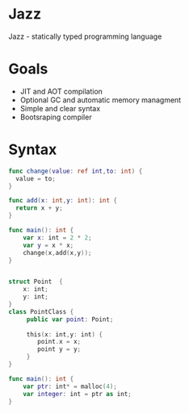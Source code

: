 # Jazz

Jazz - statically typed programming language

# Goals

- JIT and AOT compilation
- Optional GC and automatic memory managment 
- Simple and clear syntax
- Bootsraping compiler

# Syntax

```swift
func change(value: ref int,to: int) {
  value = to;
}

func add(x: int,y: int): int {
  return x + y;
}

func main(): int {
    var x: int = 2 * 2;
    var y = x * x;
    change(x,add(x,y));
} 

```

```swift

struct Point  {
    x: int;
    y: int;
}
class PointClass {
     public var point: Point;
     
     this(x: int,y: int) {
        point.x = x;
        point y = y;
     }
}

```
```swift
func main(): int {
    var ptr: int* = malloc(4);
    var integer: int = ptr as int;
}
```
